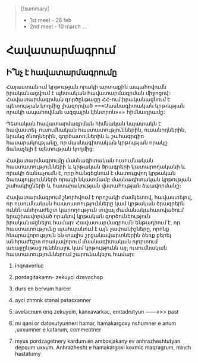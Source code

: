 > [!summary] 
>  - 1st meet - 28 feb
>  - 2nd meet - 10 march
>  ...

# Հավատարմագրում

## Ի՞նչ է հավատարմագրումը

Հայաստանում կրթության որակի արտաքին ապահովումն իրականացվում է պետական հավատարմագրման միջոցով: Հավատարմագրման գործընթացը ՀՀ-ում իրականացնում է պետության  կողմից լիազորված ==«Մասնագիտական կրթության որակի ապահովման  ազգային կենտրոն»== հիմնադրամը:

Պետական հավատարմագրման հիմնական նպատակն է հավաստել  ուսումնական հաստատություններին, ուսանողներին, նրանց ծնողներին, գործատուներին և շահագրգիռ հասարակությանը, որ մասնագիտական կրթության որակը ճանաչելի է պետության կողմից:

Հավատարմագրումը մասնագիտական ուսումնական հաստատությունների և կրթական ծրագրերի կատարողականի և որակի ճանաչումն է, որը հանգեցնում է մատուցվող կրթական ծառայությունների որակի նկատմամբ մասնագիտական կրթության շահակիցների և հասարակության վստահության ձևավորմանը:

Հավատարմագրում շնորհվում է որոշակի ժամկետով, հավաստելով, որ ուսումնական հաստատությունները կամ կրթական ծրագրերն ունեն անհրաժեշտ կարողություն տվյալ ժամանակահատվածում երաշխավորված որակով կրթական գործունեություն իրականացնելու համար: Հավատարմագրումն ենթադրում է, որ հաստատությունը պահպանում է այն չափանիշները, որոնք հնարավորություն են տալիս շրջանավարտներին ձեռք բերել անհրաժեշտ որակավորում մասնագիտական ոլորտում առաջընթաց ունենալու կամ կրթությունն այլ ուսումնական հաստատություններում շարունակելու համար:



1. inqnaverluc

2. pordagitakamn- zekuyci dzevachap

3. durs en bervum harcer

4. ayci zhmnk stanal patasxanner

5. avelacnum enq zekuycin, kanxavarkac, emtadrutyun --->>> past

6. mi qani or datoxutyunneri hamar, hamakargoxy nshumner e anum ,uxxumner e katarum, commentner

7. myus pordzagetnery kardum en amboxjakany ev anhrazheshtutyan depqum uxxum. Anhrazhesht e hamakargoxi koxmic maqragrum, minch hastatumy